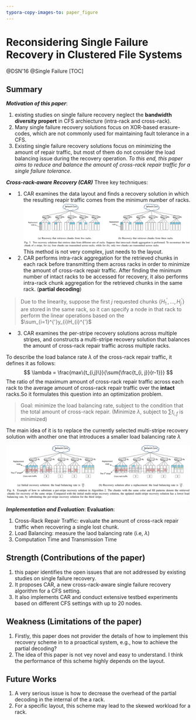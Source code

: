 ```yaml
---
typora-copy-images-to: paper_figure
---
```

# Reconsidering Single Failure Recovery in Clustered File Systems
@DSN'16 @Single Failure
[TOC]

## Summary
***Motivation of this paper***: 
1. existing studies on single failure recovery neglect the **bandwidth diversity propert** in CFS archiecture (intra-rack and cross-rack). 
2. Many single failure recovery solutions focus on XOR-based erasure-codes, which are not commonly used for maintaining fault tolerance in a CFS.
3. Existing single failure recovery solutions focus on minimizing the amount of repair traffic, but most of them do not consider the load balancing issue during the recovery operation.
*To this end, this paper aims to reduce and balance the amount of cross-rack repair traffic for a single failure tolerance.*

***Cross-rack-aware Recovery (CAR)***
Three key techniques:
- 1. CAR examines the data layout and finds a recovery solution in which the resulting reapir traffic comes from the minimum number of racks. 
![1536411514566](paper_figure/1536411514566.png)
This method is not very complex, just needs to the layout.

- 2. CAR performs intra-rack aggregation for the retrieved chunks in each rack before transmitting them across racks in order to minimize the amount of cross-rack repair traffic. 
After finding the minimum number of intact racks to be accessed for recovery, it also performs intra-rack chunk aggregation for the retrieved chunks in the same rack. (**partial decoding**)
> Due to the linearity, suppose the first $j$ requested chunks $\{H_1^{'},..., H_j^{'}\}$ are stored in the same rack, so it can specify a node in that rack to perform the linear operations based on the $\sum_{i=1}^{'}y_{i}H_{i}^{'}$

- 3. CAR examines the per-stripe recovery solutions across multiple stripes, and constructs a multi-stripe recovery solution that balances the amount of cross-rack repair traffic across multiple racks.

To describe the load balance rate $\lambda$ of the cross-rack repair traffic, it defines it as follows:
$$
\lambda = \frac{max\{t_{i,j}\}}{\sum{\frac{t_{i, j}}{r-1}}}
$$
The ratio of the maximum amount of cross-rack repair traffic across each rack to the average amount of cross-rack repair traffic over the **intact** racks.So it formulates this question into an optimization problem.
> Goal: minimize the load balancing rate, subject to the condition that the total amount of cross-rack repair.  (Minimize $\lambda$, subject to $\sum{t_{i,f}}$ is minimized)

The main idea of it is to replace the currently selected multi-stripe recovery solution with another one that introduces a smaller load balancing rate $\lambda$

![1536422986790](paper_figure/1536422986790.png)

***Implementation and Evaluation***:
**Evaluation**:
1. Cross-Rack Repair Traffic: evaluate the amount of cross-rack repair traffic when recovering a single lost chunk.
2. Load Balancing: measure the laod balancing rate (i.e, $\lambda$)
3. Computation Time and Transmission Time
## Strength (Contributions of the paper)
1. this paper identifies the open issues that are not addressed by existing studies on single failure recovery.
2. It proposes CAR, a new cross-rack-aware single failure recovery algorithm for a CFS setting.
3. It also implements CAR and conduct extensive testbed experiments based on different CFS settings with up to 20 nodes.
## Weakness (Limitations of the paper)
1. Firstly, this paper does not provider the details of how to implement this recovery scheme in to a proactical system, e.g., how to achieve the partial decoding? 
2. The idea of this paper is not vey novel and easy to understand. I think the performance of this scheme highly depends on the layout.
## Future Works
1. A very serious issue is how to decrease the overhead of the partial decoding in the internal of the a rack.
2. For a specific layout, this scheme may lead to the skewed workload for a rack. 